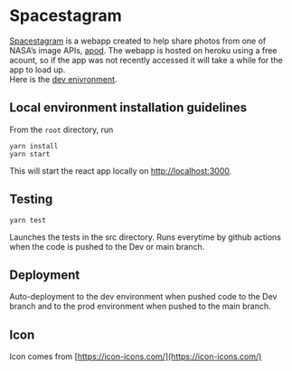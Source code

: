 # Spacestagram

 [Spacestagram](https://spacestagram-webapp.herokuapp.com/) is a webapp created to help share photos from one of NASA’s image APIs, [apod](https://api.nasa.gov/#apod). The webapp is hosted on heroku using a free acount, so if the app was not recently accessed it will take a while for the app to load up.
 <br />
 Here is the [dev enivronment](http://dev-spacestagram-webapp.herokuapp.com/).




## Local environment installation guidelines
From the `root` directory, run 
```
yarn install
yarn start
```
This will start the react app locally on [http://localhost:3000](http://localhost:3000).

## Testing
```
yarn test
```

Launches the tests in the src directory. Runs everytime by github actions when  the code is pushed to the Dev or main branch.

## Deployment

Auto-deployment to the dev environment when pushed code to the Dev branch and to the prod environment when pushed to the main branch.

## Icon
Icon comes from [https://icon-icons.com/](https://icon-icons.com/)
